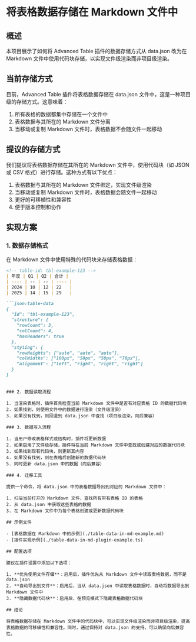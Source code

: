 # 将表格数据存储在 Markdown 文件中

## 概述

本项目展示了如何将 Advanced Table 插件的数据存储方式从 data.json 改为在 Markdown 文件中使用代码块存储，以实现文件级渲染而非项目级渲染。

## 当前存储方式

目前，Advanced Table 插件将表格数据存储在 data.json 文件中，这是一种项目级的存储方式。这意味着：

1. 所有表格的数据都集中存储在一个文件中
2. 表格数据与其所在的 Markdown 文件分离
3. 当移动或复制 Markdown 文件时，表格数据不会随文件一起移动

## 提议的存储方式

我们提议将表格数据存储在其所在的 Markdown 文件中，使用代码块（如 JSON 或 CSV 格式）进行存储。这种方式有以下优点：

1. 表格数据与其所在的 Markdown 文件绑定，实现文件级渲染
2. 当移动或复制 Markdown 文件时，表格数据会随文件一起移动
3. 更好的可移植性和兼容性
4. 便于版本控制和协作

## 实现方案

### 1. 数据存储格式

在 Markdown 文件中使用特殊的代码块来存储表格数据：

```markdown
<!-- table-id: tbl-example-123 -->
| 年度 | Q1 | Q2 | 合计 |
| ---- | -- | -- | ---- |
| 2024 | 10 | 12 | 22   |
| 2025 | 14 | 15 | 29   |

```json:table-data
{
  "id": "tbl-example-123",
  "structure": {
    "rowCount": 3,
    "colCount": 4,
    "hasHeaders": true
  },
  "styling": {
    "rowHeights": ["auto", "auto", "auto"],
    "colWidths": ["100px", "50px", "50px", "70px"],
    "alignment": ["left", "right", "right", "right"]
  }
}
```
```

### 2. 数据读取流程

1. 当渲染表格时，插件首先检查当前 Markdown 文件中是否有对应表格 ID 的数据代码块
2. 如果找到，则使用文件中的数据进行渲染（文件级渲染）
3. 如果没有找到，则回退到 data.json 中查找（项目级渲染，向后兼容）

### 3. 数据写入流程

1. 当用户修改表格样式或结构时，插件将更新数据
2. 如果启用了文件级存储，插件将在当前 Markdown 文件中查找或创建对应的数据代码块
3. 如果找到现有代码块，则更新其内容
4. 如果没有找到，则在表格后创建新的数据代码块
5. 同时更新 data.json 中的数据（向后兼容）

### 4. 迁移工具

提供一个命令，将 data.json 中的表格数据导出到对应的 Markdown 文件中：

1. 扫描当前打开的 Markdown 文件，查找所有带有表格 ID 的表格
2. 从 data.json 中获取这些表格的数据
3. 在 Markdown 文件中为每个表格创建或更新数据代码块

## 示例文件

- [表格数据在 Markdown 中的示例](./table-data-in-md-example.md)
- [插件实现示例](./table-data-in-md-plugin-example.ts)

## 配置选项

建议在插件设置中添加以下选项：

1. **优先使用文件存储**：启用后，插件优先从 Markdown 文件中读取表格数据，而不是 data.json
2. **自动导出到文件**：启用后，当从 data.json 中读取表格数据时，自动将数据导出到 Markdown 文件中
3. **隐藏数据代码块**：启用后，在预览模式下隐藏表格数据代码块

## 结论

将表格数据存储在 Markdown 文件中的代码块中，可以实现文件级渲染而非项目级渲染，提高表格数据的可移植性和兼容性。同时，通过保持对 data.json 的支持，可以确保向后兼容性。